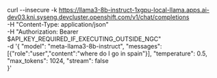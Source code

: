curl --insecure -k https://llama3-8b-instruct-1xgpu-local-llama.apps.ai-dev03.kni.syseng.devcluster.openshift.com/v1/chat/completions \
  -H "Content-Type: application/json" \
  -H "Authorization: Bearer $API_KEY_REQUIRED_IF_EXECUTING_OUTSIDE_NGC" \
  -d '{
  "model": "meta-llama3-8b-instruct",
  "messages": [{"role":"user","content":"where do I go in spain"}],
  "temperature": 0.5,   
  "max_tokens": 1024,
  "stream": false                
}'